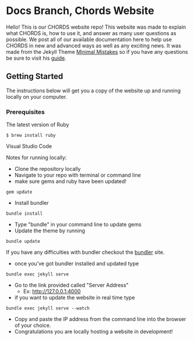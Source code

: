 # Docs Branch, Chords Website
Hello! This is our CHORDS website repo! This website was made to explain what CHORDS is, how to use it, and answer as many user questions as possible. We post all of our available documentation here to help use CHORDS in new and advanced ways as well as any exciting news. It was made from the Jekyll Theme [Minimal Mistakes](https://mmistakes.github.io/minimal-mistakes/) so if you have any questions be sure to visit his [guide](https://mmistakes.github.io/minimal-mistakes/docs/quick-start-guide/). 

## Getting Started
 The instructions below will get you a copy of the website up and running locally on your computer. 

### Prerequisites
The latest version of Ruby
```
$ brew install ruby
```
Visual Studio Code 


Notes for running locally:
- Clone the repository locally
- Navigate to your repo with terminal or command line
- make sure gems and ruby have been updated!
```
gem update
```
- Install bundler
```
bundle install
```
- Type "bundle" in your command line to update gems
- Update the theme by running 
```
bundle update
```

If you have any difficulties with bundler checkout the [bundler](https://bundler.io/) site. 

- once you've got bundler installed and updated type 
```
bundle exec jekyll serve
```
- Go to the link provided called "Server Address"
    - Ex: http://127.0.0.1:4000
- if you want to update the website in real time type 
```
bundle exec jekyll serve --watch
```
- Copy and paste the IP address from the command line into the browser of your choice.
- Congratulations you are locally hosting a website in development! 
